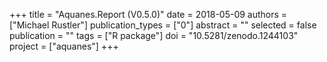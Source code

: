 +++
title = "Aquanes.Report (V0.5.0)"
date = 2018-05-09
authors = ["Michael Rustler"]
publication_types = ["0"]
abstract = ""
selected = false
publication = ""
tags = ["R package"]
doi = "10.5281/zenodo.1244103"
project = ["aquanes"]
+++

